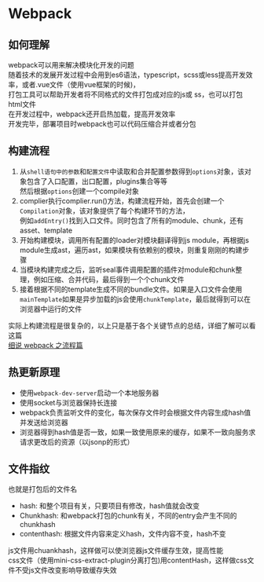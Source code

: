 # Webpack

## 如何理解
webpack可以用来解决模块化开发的问题 <br/>
随着技术的发展开发过程中会用到es6语法，typescript，scss或less提高开发效率，或者.vue文件（使用vue框架的时候)，<br/>
打包工具可以帮助开发者将不同格式的文件打包成对应的js或 ss，也可以打包html文件<br/>
在开发过程中，webpack还开启热加载，提高开发效率<br/>
开发完毕，部署项目时webpack也可以代码压缩合并或者分包<br/>

## 构建流程
1. 从`shell语句中的参数`和`配置文件`中读取和合并配置参数得到`options`对象，该对象包含了入口配置，出口配置，plugins集合等等<br/>
然后根据`options`创建一个compile对象<br/>
2. complier执行complier.run()方法，构建流程开始，首先会创建一个`Compilation`对象，该对象提供了每个构建环节的方法，<br/>
例如`addEntry()`找到入口文件。同时包含了所有的module、chunk，还有asset、template
3. 开始构建模块，调用所有配置的loader对模块翻译得到js module，再根据js module生成ast，遍历ast，如果模块有依赖别的模块，则重复刚刚的构建步骤
4. 当模块构建完成之后，监听seal事件调用配置的插件对module和chunk整理，例如压缩、合并代码，最后得到一个个chunk文件
5. 接着根据不同的template生成不同的bundle文件。如果是入口文件会使用`mainTemplate`如果是异步加载的js会使用`chunkTemplate`，最后就得到可以在浏览器中运行的文件

实际上构建流程是很复杂的，以上只是基于各个关键节点的总结，详细了解可以看这篇<br/>
[细说 webpack 之流程篇](https://developer.aliyun.com/article/61047)
## 热更新原理
- 使用`webpack-dev-server`启动一个本地服务器
- 使用socket与浏览器保持长连接
- webpack负责监听文件的变化，每次保存文件时会根据文件内容生成hash值并发送给浏览器
- 浏览器得到hash值是否一致，如果一致使用原来的缓存，如果不一致向服务求请求更改后的资源（以jsonp的形式）

## 文件指纹
也就是打包后的文件名
- hash: 和整个项目有关，只要项目有修改，hash值就会改变
- Chunkhash: 和webpack打包的chunk有关，不同的entry会产生不同的chunkhash
- contenthash: 根据文件内容来定义hash，文件内容不变，hash不变

js文件用chuankhash，这样做可以使浏览器js文件缓存生效，提高性能<br/>
css文件（使用mini-css-extract-plugin分离打包)用contentHash，这样做css文件不受js文件改变影响导致缓存失效


